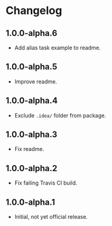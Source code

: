 # Changelog

## 1.0.0-alpha.6

* Add alias task example to readme.

## 1.0.0-alpha.5

* Improve readme.

## 1.0.0-alpha.4

* Exclude `.idea/` folder from package.

## 1.0.0-alpha.3

* Fix readme.

## 1.0.0-alpha.2

* Fix failing Travis CI build.

## 1.0.0-alpha.1

* Initial, not yet official release.

